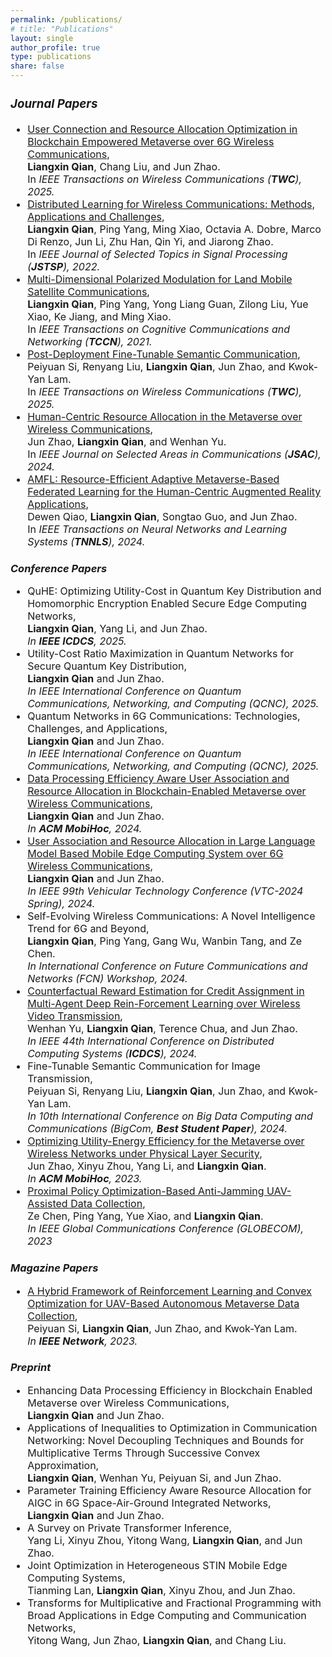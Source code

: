 ```yaml
---
permalink: /publications/
# title: "Publications"
layout: single
author_profile: true
type: publications
share: false
---
```


<div style="font-size: 16px;" markdown="1">
 
### *Journal Papers*
 
+ [User Connection and Resource Allocation Optimization in Blockchain Empowered Metaverse over 6G Wireless Communications](https://doi.org/10.1109/TWC.2024.3401184), <br>
  **Liangxin Qian**, Chang Liu, and Jun Zhao. <br>
  In _IEEE Transactions on Wireless Communications (**TWC**), 2025._
+ [Distributed Learning for Wireless Communications: Methods, Applications and Challenges](https://doi.org/10.1109/JSTSP.2022.3156756), <br>
  **Liangxin Qian**, Ping Yang, Ming Xiao, Octavia A. Dobre, Marco Di Renzo, Jun Li, Zhu Han, Qin Yi, and Jiarong Zhao. <br>
  In _IEEE Journal of Selected Topics in Signal Processing (**JSTSP**), 2022._
+ [Multi-Dimensional Polarized Modulation for Land Mobile Satellite Communications](https://doi.org/10.1109/TCCN.2021.3072593), <br>
  **Liangxin Qian**, Ping Yang, Yong Liang Guan, Zilong Liu, Yue Xiao, Ke Jiang, and Ming Xiao. <br>
  In _IEEE Transactions on Cognitive Communications and Networking (**TCCN**), 2021._
+ [Post-Deployment Fine-Tunable Semantic Communication](https://doi.org/10.1109/TWC.2024.3433479), <br>
  Peiyuan Si, Renyang Liu, **Liangxin Qian**, Jun Zhao, and Kwok-Yan Lam. <br>
  In _IEEE Transactions on Wireless Communications (**TWC**), 2025._
+ [Human-Centric Resource Allocation in the Metaverse over Wireless Communications](https://doi.org/10.1109/JSAC.2023.3345397), <br>
  Jun Zhao, **Liangxin Qian**, and Wenhan Yu. <br>
  In _IEEE Journal on Selected Areas in Communications (**JSAC**), 2024._
+ [AMFL: Resource-Efficient Adaptive Metaverse-Based Federated Learning for the Human-Centric Augmented Reality Applications](https://doi.org/10.1109/TNNLS.2024.3409446), <br>
  Dewen Qiao, **Liangxin Qian**, Songtao Guo, and Jun Zhao. <br>
  In _IEEE Transactions on Neural Networks and Learning Systems (**TNNLS**), 2024._

  
</div>

### *Conference Papers*

<div style="font-size: 16px;" markdown="1"> 

+ QuHE: Optimizing Utility-Cost in Quantum Key Distribution and Homomorphic Encryption Enabled Secure Edge Computing Networks, <br>
  **Liangxin Qian**, Yang Li, and Jun Zhao. <br>
  _In **IEEE ICDCS**, 2025._
+ Utility-Cost Ratio Maximization in Quantum Networks for Secure Quantum Key Distribution, <br>
  **Liangxin Qian** and Jun Zhao. <br>
  _In IEEE International Conference on Quantum Communications, Networking, and Computing (QCNC), 2025._
+ Quantum Networks in 6G Communications: Technologies, Challenges, and Applications, <br>
  **Liangxin Qian** and Jun Zhao. <br>
  _In IEEE International Conference on Quantum Communications, Networking, and Computing (QCNC), 2025._
+ [Data Processing Efficiency Aware User Association and Resource Allocation in Blockchain-Enabled Metaverse over Wireless Communications](https://doi.org/10.1145/3641512.3686376), <br>
  **Liangxin Qian** and Jun Zhao. <br>
  _In **ACM MobiHoc**, 2024._
+ [User Association and Resource Allocation in Large Language Model Based Mobile Edge Computing System over 6G Wireless Communications](https://doi.org/10.1109/VTC2024-Spring62846.2024.10683177), <br>
  **Liangxin Qian** and Jun Zhao. <br>
  _In IEEE 99th Vehicular Technology Conference (VTC-2024 Spring), 2024._
+ Self-Evolving Wireless Communications: A Novel Intelligence Trend for 6G and Beyond, <br>
  **Liangxin Qian**, Ping Yang, Gang Wu, Wanbin Tang, and Ze Chen. <br>
  _In International Conference on Future Communications and Networks (FCN) Workshop, 2024._
+ [Counterfactual Reward Estimation for Credit Assignment in Multi-Agent Deep Rein-Forcement Learning over Wireless Video Transmission](https://doi.org/10.1109/ICDCS60910.2024.00112), <br>
  Wenhan Yu, **Liangxin Qian**, Terence Chua, and Jun Zhao. <br>
  _In IEEE 44th International Conference on Distributed Computing Systems (**ICDCS**), 2024._
+ Fine-Tunable Semantic Communication for Image Transmission, <br>
  Peiyuan Si, Renyang Liu, **Liangxin Qian**, Jun Zhao, and Kwok-Yan Lam. <br>
  _In 10th International Conference on Big Data Computing and Communications (BigCom, **Best Student Paper**), 2024._
+ [Optimizing Utility-Energy Efficiency for the Metaverse over Wireless Networks under Physical Layer Security](https://doi.org/10.1145/3565287.3610271), <br>
  Jun Zhao, Xinyu Zhou, Yang Li, and **Liangxin Qian**. <br>
  _In **ACM MobiHoc**, 2023._
+ [Proximal Policy Optimization-Based Anti-Jamming UAV-Assisted Data Collection](https://doi.org/10.1109/GLOBECOM54140.2023.10437913), <br>
  Ze Chen, Ping Yang, Yue Xiao, and **Liangxin Qian**. <br>
  _In IEEE Global Communications Conference (GLOBECOM), 2023_



</div>

### *Magazine Papers*

<div style="font-size: 16px;" markdown="1"> 

+ [A Hybrid Framework of Reinforcement Learning and Convex Optimization for UAV-Based Autonomous Metaverse Data Collection](https://doi.org/10.1109/MNET.011.2300032), <br>
  Peiyuan Si, **Liangxin Qian**, Jun Zhao, and Kwok-Yan Lam. <br>
  _In **IEEE Network**, 2023._


  
</div>

### *Preprint*

<div style="font-size: 16px;" markdown="1"> 

+ Enhancing Data Processing Efficiency in Blockchain Enabled Metaverse over Wireless Communications, <br>
  **Liangxin Qian** and Jun Zhao.
+ Applications of Inequalities to Optimization in Communication Networking: Novel Decoupling Techniques and Bounds for Multiplicative Terms Through Successive Convex Approximation, <br>
  **Liangxin Qian**, Wenhan Yu, Peiyuan Si, and Jun Zhao.
+ Parameter Training Efficiency Aware Resource Allocation for AIGC in 6G Space-Air-Ground Integrated Networks, <br>
  **Liangxin Qian** and Jun Zhao.
+ A Survey on Private Transformer Inference, <br>
  Yang Li, Xinyu Zhou, Yitong Wang, **Liangxin Qian**, and Jun Zhao.
+ Joint Optimization in Heterogeneous STIN Mobile Edge Computing Systems, <br>
  Tianming Lan, **Liangxin Qian**, Xinyu Zhou, and Jun Zhao.
+ Transforms for Multiplicative and Fractional Programming with Broad Applications in Edge Computing and Communication Networks, <br>
  Yitong Wang, Jun Zhao, **Liangxin Qian**, and Chang Liu.

  
</div>
